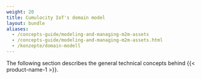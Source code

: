 ```yaml
---
weight: 20
title: Cumulocity IoT's domain model
layout: bundle
aliases:
  - /concepts-guide/modeling-and-managing-m2m-assets
  - /concepts-guide/modeling-and-managing-m2m-assets.html
  - /konzepte/domain-modell
---
```


The following section describes the general technical concepts behind {{< product-name-1 >}}.
